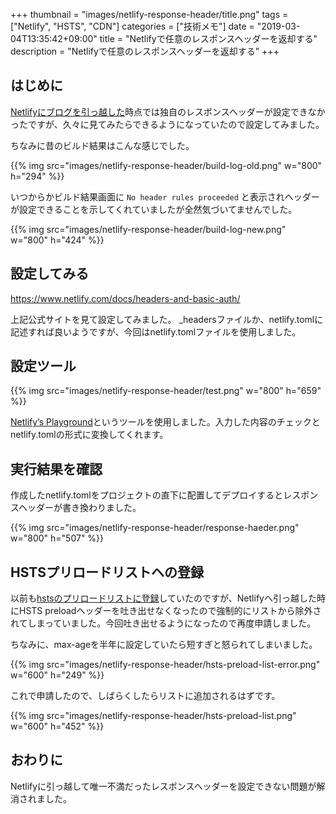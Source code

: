 +++
thumbnail = "images/netlify-response-header/title.png"
tags = ["Netlify", "HSTS", "CDN"]
categories = ["技術メモ"]
date = "2019-03-04T13:35:42+09:00"
title = "Netlifyで任意のレスポンスヘッダーを返却する"
description = "Netlifyで任意のレスポンスヘッダーを返却する"
+++

## はじめに

[Netlifyにブログを引っ越した](https://gyoza.beer/post/2017-06-17-netlify/)時点では独自のレスポンスヘッダーが設定できなかったですが、久々に見てみたらできるようになっていたので設定してみました。

ちなみに昔のビルド結果はこんな感じでした。

{{% img src="images/netlify-response-header/build-log-old.png" w="800" h="294" %}}

いつからかビルド結果画面に `No header rules proceeded` と表示されヘッダーが設定できることを示してくれていましたが全然気づいてませんでした。

{{% img src="images/netlify-response-header/build-log-new.png" w="800" h="424" %}}

## 設定してみる

https://www.netlify.com/docs/headers-and-basic-auth/


上記公式サイトを見て設定してみました。
_headersファイルか、netlify.tomlに記述すれば良いようですが、今回はnetlify.tomlファイルを使用しました。

## 設定ツール

{{% img src="images/netlify-response-header/test.png" w="800" h="659" %}}

[Netlify’s Playground](https://play.netlify.com/headers)というツールを使用しました。入力した内容のチェックとnetlify.tomlの形式に変換してくれます。

## 実行結果を確認

作成したnetlify.tomlをプロジェクトの直下に配置してデプロイするとレスポンスヘッダーが書き換わりました。

{{% img src="images/netlify-response-header/response-haeder.png" w="800" h="507" %}}

## HSTSプリロードリストヘの登録

以前も[hstsのプリロードリストに登録](https://gyoza.beer/post/2017-05-20-hsts/)していたのですが、Netlifyへ引っ越した時にHSTS preloadヘッダーを吐き出せなくなったので強制的にリストから除外されてしまっていました。今回吐き出せるようになったので再度申請しました。

ちなみに、max-ageを半年に設定していたら短すぎと怒られてしまいました。

{{% img src="images/netlify-response-header/hsts-preload-list-error.png" w="600" h="249" %}}

これで申請したので、しばらくしたらリストに追加されるはずです。

{{% img src="images/netlify-response-header/hsts-preload-list.png" w="600" h="452" %}}

## おわりに

Netlifyに引っ越して唯一不満だったレスポンスヘッダーを設定できない問題が解消されました。